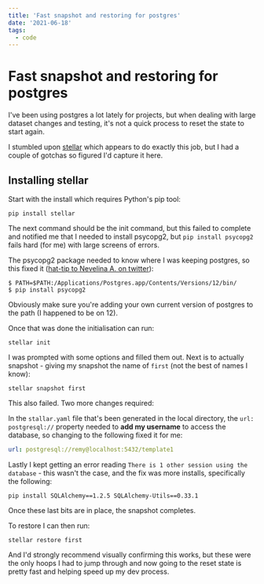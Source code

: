 ```yaml
---
title: 'Fast snapshot and restoring for postgres'
date: '2021-06-18'
tags:
  - code
---
```


# Fast snapshot and restoring for postgres

I've been using postgres a lot lately for projects, but when dealing with large dataset changes and testing, it's not a quick process to reset the state to start again.

I stumbled upon [stellar](https://github.com/fastmonkeys/stellar) which appears to do exactly this job, but I had a couple of gotchas so figured I'd capture it here.

<!--more-->

## Installing stellar

Start with the install which requires Python's pip tool:

```shell
pip install stellar
```

The next command should be the init command, but this failed to complete and notified me that I needed to install psycopg2, but `pip install psycopg2` fails hard (for me) with large screens of errors.

The psycopg2 package needed to know where I was keeping postgres, so this fixed it ([hat-tip to Nevelina A. on twitter](https://twitter.com/Nimphal/status/1405600945170530310)):

```shell
$ PATH=$PATH:/Applications/Postgres.app/Contents/Versions/12/bin/
$ pip install psycopg2
```

Obviously make sure you're adding your own current version of postgres to the path (I happened to be on 12).

Once that was done the initialisation can run:

```shell
stellar init
```

I was prompted with some options and filled them out. Next is to actually snapshot - giving my snapshot the name of `first` (not the best of names I know):

```shell
stellar snapshot first
```

This also failed. Two more changes required:

In the `stallar.yaml` file that's been generated in the local directory, the `url: postgresql://` property needed to **add my username** to access the database, so changing to the following fixed it for me:

```yaml
url: postgresql://remy@localhost:5432/template1
```

Lastly I kept getting an error reading `There is 1 other session using the database` - this wasn't the case, and the fix was more installs, specifically the following:

```shell
pip install SQLAlchemy==1.2.5 SQLAlchemy-Utils==0.33.1
```

Once these last bits are in place, the snapshot completes.

To restore I can then run:

```shell
stellar restore first
```

And I'd strongly recommend visually confirming this works, but these were the only hoops I had to jump through and now going to the reset state is pretty fast and helping speed up my dev process.
